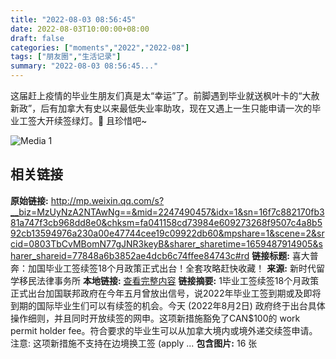 ```yaml
---
title: "2022-08-03 08:56:45"
date: 2022-08-03T10:00:00+08:00
draft: false
categories: ["moments","2022","2022-08"]
tags: ["朋友圈","生活记录"]
summary: "2022-08-03 08:56:45..."
---
```


这届赶上疫情的毕业生朋友们真是太“幸运”了。前脚遇到毕业就送枫叶卡的“大赦新政”，后有加拿大有史以来最低失业率助攻，现在又遇上一生只能申请一次的毕业工签大开续签绿灯。🥲 且珍惜吧~

![Media 1](/Moments/photos/2022-08-03/202208030856450.jpg)

## 相关链接

**原始链接:** http://mp.weixin.qq.com/s?__biz=MzUyNzA2NTAwNg==&mid=2247490457&idx=1&sn=16f7c882170fb381a747f3cb968dd8e0&chksm=fa041158cd73984e609273268f9507c4a8b592cb13594976a230a00e47744cee19c09922db60&mpshare=1&scene=2&srcid=0803TbCvMBomN77gJNR3keyB&sharer_sharetime=1659487914905&sharer_shareid=77848a6b3852ae4dcb6c74ffee84743c#rd
**链接标题:** 喜大普奔：加国毕业工签续签18个月政策正式出台！全套攻略赶快收藏！
**来源:** 新时代留学移民法律事务所
**本地链接:** [查看完整内容](/link_content/2022/08/2022-08-03/link_content/)
**链接摘要:** 1毕业工签续签18个月政策正式出台加国联邦政府在今年五月曾放出信号，说2022年毕业工签到期或及即将到期的国际毕业生们可以有续签的机会。今天 (2022年8月2日) 政府终于出台具体操作细则，并且同时开放续签的网申。这项新措施豁免了CAN$100的 work permit holder fee。符合要求的毕业生可以从加拿大境内或境外递交续签申请。注意: 这项新措施不支持在边境换工签 (apply ...
**包含图片:** 16 张

